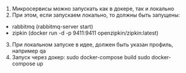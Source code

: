 1. Микросервисы можно запускать как в докере, так и локально
2. При этом, если запускаем локально, то должны быть запущены:
- rabbitmq (rabbitmq-server start)
- zipkin (docker run -d -p 9411:9411 openzipkin/zipkin:latest)
3. При локальном запуске в идее, должен быть указан профиль, 
например qa
4. Запуск через докер:
sudo docker-compose build
sudo docker-compose up